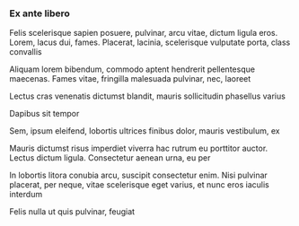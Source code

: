 ### Ex ante libero

Felis scelerisque sapien posuere, pulvinar, arcu vitae, dictum ligula eros. Lorem, lacus dui, fames. Placerat, lacinia, scelerisque vulputate porta, class convallis

Aliquam lorem bibendum, commodo aptent hendrerit pellentesque maecenas. Fames vitae, fringilla malesuada pulvinar, nec, laoreet

Lectus cras venenatis dictumst blandit, mauris sollicitudin phasellus varius

Dapibus sit tempor

Sem, ipsum eleifend, lobortis ultrices finibus dolor, mauris vestibulum, ex

Mauris dictumst risus imperdiet viverra hac rutrum eu porttitor auctor. Lectus dictum ligula. Consectetur aenean urna, eu per

In lobortis litora conubia arcu, suscipit consectetur enim. Nisi pulvinar placerat, per neque, vitae scelerisque eget varius, et nunc eros iaculis interdum

Felis nulla ut quis pulvinar, feugiat


